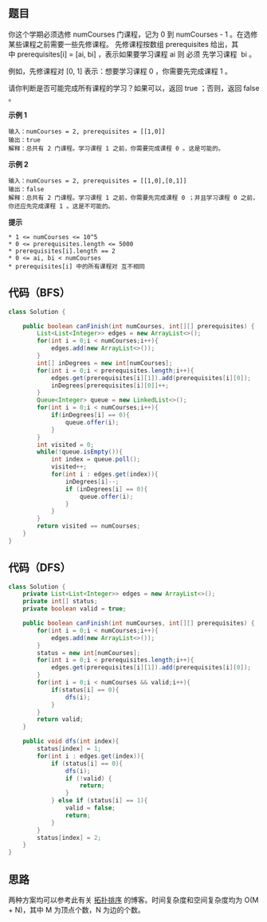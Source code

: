 ## 题目
你这个学期必须选修 numCourses 门课程，记为 0 到 numCourses - 1 。在选修某些课程之前需要一些先修课程。 先修课程按数组 prerequisites 给出，其中 prerequisites[i] = [ai, bi] ，表示如果要学习课程 ai 则 必须 先学习课程  bi 。

例如，先修课程对 [0, 1] 表示：想要学习课程 0 ，你需要先完成课程 1 。

请你判断是否可能完成所有课程的学习？如果可以，返回 true ；否则，返回 false 。

**示例 1**
```
输入：numCourses = 2, prerequisites = [[1,0]]
输出：true
解释：总共有 2 门课程。学习课程 1 之前，你需要完成课程 0 。这是可能的。
```

**示例 2**
```
输入：numCourses = 2, prerequisites = [[1,0],[0,1]]
输出：false
解释：总共有 2 门课程。学习课程 1 之前，你需要先完成​课程 0 ；并且学习课程 0 之前，你还应先完成课程 1 。这是不可能的。
```

**提示**
```
* 1 <= numCourses <= 10^5
* 0 <= prerequisites.length <= 5000
* prerequisites[i].length == 2
* 0 <= ai, bi < numCourses
* prerequisites[i] 中的所有课程对 互不相同
```

## 代码（BFS）
```JAVA
class Solution {

    public boolean canFinish(int numCourses, int[][] prerequisites) {
        List<List<Integer>> edges = new ArrayList<>();
        for(int i = 0;i < numCourses;i++){
            edges.add(new ArrayList<>());
        }
        int[] inDegrees = new int[numCourses];
        for(int i = 0;i < prerequisites.length;i++){
            edges.get(prerequisites[i][1]).add(prerequisites[i][0]);
            inDegrees[prerequisites[i][0]]++;
        }
        Queue<Integer> queue = new LinkedList<>();
        for(int i = 0;i < numCourses;i++){
            if(inDegrees[i] == 0){
                queue.offer(i);
            }
        }
        int visited = 0;
        while(!queue.isEmpty()){
            int index = queue.poll();
            visited++;
            for(int i : edges.get(index)){
                inDegrees[i]--;
                if (inDegrees[i] == 0){
                    queue.offer(i);
                }
            }
        }
        return visited == numCourses;
    }
}
```

## 代码（DFS）
```JAVA
class Solution {
    private List<List<Integer>> edges = new ArrayList<>();
    private int[] status;
    private boolean valid = true;

    public boolean canFinish(int numCourses, int[][] prerequisites) {
        for(int i = 0;i < numCourses;i++){
            edges.add(new ArrayList<>());
        }
        status = new int[numCourses];
        for(int i = 0;i < prerequisites.length;i++){
            edges.get(prerequisites[i][1]).add(prerequisites[i][0]);
        }
        for(int i = 0;i < numCourses && valid;i++){
            if(status[i] == 0){
                dfs(i);
            }
        }
        return valid;
    }

    public void dfs(int index){
        status[index] = 1;
        for(int i : edges.get(index)){
            if (status[i] == 0){
                dfs(i);
                if (!valid) {
                    return;
                }
            } else if (status[i] == 1){
                valid = false;
                return;
            }
        }
        status[index] = 2;
    }
}
```

## 思路

两种方案均可以参考此有关 [拓扑排序](https://my.oschina.net/lscherish/blog/4571161) 的博客。时间复杂度和空间复杂度均为 O(M + N)，其中 M 为顶点个数，N 为边的个数。
